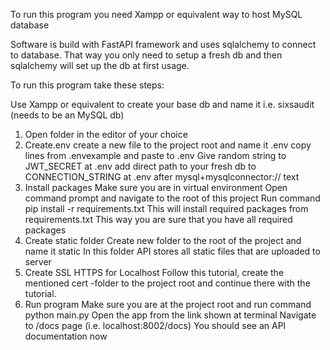 To run this program you need Xampp or equivalent way to host MySQL database

Software is build with FastAPI framework and uses sqlalchemy to connect to database.
That way you only need to setup a fresh db and then sqlalchemy will set up the db at first usage.

To run this program take these steps:

Use Xampp or equivalent to create your base db and name it i.e. sixsaudit (needs to be an MySQL db)

1. Open folder in the editor of your choice
2. Create.env
    create a new file to the project root and name it .env
    copy lines from .envexample and paste to .env 
    Give random string to JWT_SECRET at .env
    add direct path to your fresh db to CONNECTION_STRING at .env after mysql+mysqlconnector:// text
2. Install packages
    Make sure you are in virtual environment
    Open command prompt and navigate to the root of this project
    Run command pip install -r requirements.txt
    This will install required packages from requirements.txt
    This way you are sure that you have all required packages
3. Create static folder
    Create new folder to the root of the project and name it static
    In this folder API stores all static files that are uploaded to server
4. Create SSL HTTPS for Localhost
    Follow this tutorial, create the mentioned cert -folder to the project root and continue there with the tutorial.
5. Run program
    Make sure you are at the project root and run command python main.py
    Open the app from the link shown at terminal
    Navigate to /docs page (i.e. localhost:8002/docs)
    You should see an API documentation now
